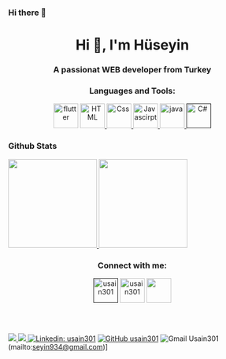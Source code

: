 ### Hi there 👋

<!--
**Usain301/Usain301** is a ✨ _special_ ✨ repository because its `README.md` (this file) appears on your GitHub profile.

Here are some ideas to get you started:

- 🔭 I’m currently working on ...
- 🌱 I’m currently learning ...
- 👯 I’m looking to collaborate on ...
- 🤔 I’m looking for help with ...
- 💬 Ask me about ...
- 📫 How to reach me: ...
- 😄 Pronouns: ...
- ⚡ Fun fact: ...
-->
<h1 align="center">Hi 👋, I'm Hüseyin</h1>
<h3 align="center">A passionat WEB developer from Turkey</h3>


<h3 align="center">Languages and Tools:</h3>

<p align="center"> 
 <img src="https://www.vectorlogo.zone/logos/dartlang/dartlang-icon.svg" alt="flutter" width="50" height="50">
<a href="https://www.w3schools.com/cs/" target="_blank" rel="noreferrer"> 
<a href="https://www.w3schools.com/html/" target="_blank" rel="noreferrer"> <img src="https://www.vectorlogo.zone/logos/w3_html5/w3_html5-icon.svg" alt="HTML" width="50" height="50"/> </a>
<a href="https://www.w3schools.com/Css/" target="_blank" rel="noreferrer"> <img src="https://www.vectorlogo.zone/logos/w3_css/w3_css-icon.svg" alt="Css" width="50" height="50"/> </a> 
 <a href="https://www.javascript.com/" target="_blank" rel="noreferrer"> <img src="https://upload.wikimedia.org/wikipedia/commons/thumb/9/99/Unofficial_JavaScript_logo_2.svg/1024px-Unofficial_JavaScript_logo_2.svg.png" alt="Javascirpt" width="50" height="50"/> </a>
<a href="https://www.java.com/tr/" target="_blank" rel="noreferrer"> <img src="https://www.vectorlogo.zone/logos/java/java-icon.svg" alt="java" width="50" height="50"/> </a>
  <a href="" target="_blank" rel="noreferrer"> <img src="https://iconape.com/wp-content/files/sh/51404/svg/c--4.svg" alt="C#" width="50" height="50"/> </a>
  </p>

<h3>Github Stats</h3>
<a href="https://github.com/usain301">
  <img height="180em" src="https://github-readme-stats-eight-theta.vercel.app/api?username=usain301&show_icons=true&theme=algolia&include_all_commits=true&count_private=true"/>
  <img height="180em" src="https://github-readme-stats-eight-theta.vercel.app/api/top-langs/?username=usain301&layout=compact&langs_count=10&theme=algolia"/>
</a>


<h3 align="center">Connect with me:</h3>
<p align="center">
<a href="" target="_blank"><img align="center" src="https://raw.githubusercontent.com/rahuldkjain/github-profile-readme-generator/master/src/images/icons/Social/twitter.svg" alt="usain301" height="50" width="50" /></a>
<a href="https://linkedin.com/in/usain301/" target="_blank"><img align="center" src="https://raw.githubusercontent.com/rahuldkjain/github-profile-readme-generator/master/src/images/icons/Social/linked-in-alt.svg" alt="usain301" height="50" width="50" /></a>
<a href="https://www.instagram.com/huseyinchelik/?hl=tr" target="_blank"><img align="center" src="https://camo.githubusercontent.com/c5c19c5a327e7adb30fe7f40b2a4e30433355e27dd48fb0393bc589412c25496/68747470733a2f2f75706c6f61642e77696b696d656469612e6f72672f77696b6970656469612f636f6d6d6f6e732f7468756d622f652f65372f496e7374616772616d5f6c6f676f5f323031362e7376672f3132303070782d496e7374616772616d5f6c6f676f5f323031362e7376672e706e67" height="50" width="50" </a>
</p>
<br>
<br>

![](https://img.shields.io/github/followers/usain301?label=usain301&logoColor=blue&style=social)
![](https://komarev.com/ghpvc/?username=usain301&color=green)
[![Linkedin: usain301](https://img.shields.io/badge/-usain301-blue?style=flat-square&logo=Linkedin&logoColor=white&link=https://www.linkedin.com/in/usain301/)](https://www.linkedin.com/in/usain301/)
[![GitHub usain301](https://img.shields.io/github/followers/Usain301?label=follow&style=social)](https://github.com/usain301)
![Gmail Usain301](https://img.shields.io/badge/seyin934@gmail.com-c14438?style=flat-square&logo=Gmail&logoColor=white&link=mailto:Seyin934@gmail.com)(mailto:seyin934@gmail.com)]





